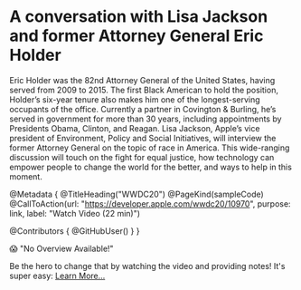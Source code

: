 # A conversation with Lisa Jackson and former Attorney General Eric Holder

Eric Holder was the 82nd Attorney General of the United States, having served from 2009 to 2015. The first Black American to hold the position, Holder’s six-year tenure also makes him one of the longest-serving occupants of the office. Currently a partner in Covington & Burling, he’s served in government for more than 30 years, including appointments by Presidents Obama, Clinton, and Reagan. Lisa Jackson, Apple’s vice president of Environment, Policy and Social Initiatives, will interview the former Attorney General on the topic of race in America. This wide-ranging discussion will touch on the fight for equal justice, how technology can empower people to change the world for the better, and ways to help in this moment.

@Metadata {
   @TitleHeading("WWDC20")
   @PageKind(sampleCode)
   @CallToAction(url: "https://developer.apple.com/wwdc20/10970", purpose: link, label: "Watch Video (22 min)")

   @Contributors {
      @GitHubUser(<replace this with your GitHub handle>)
   }
}

😱 "No Overview Available!"

Be the hero to change that by watching the video and providing notes! It's super easy:
 [Learn More…](https://wwdcnotes.com/documentation/wwdcnotes/contributing)
